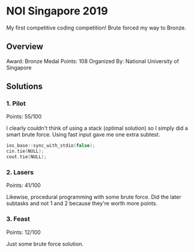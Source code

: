# NOI Singapore 2019
My first competitive coding competition! Brute forced my way to Bronze.

## Overview
Award: Bronze Medal
Points: 108
Organized By: National University of Singapore

## Solutions
### 1. Pilot
Points: 55/100

I clearly couldn't think of using a stack (optimal solution) so I simply did a smart brute force. Using fast input gave me one extra subtest.
```cpp
ios_base::sync_with_stdio(false);
cin.tie(NULL);
cout.tie(NULL);
```

### 2. Lasers
Points: 41/100

Likewise, procedural programming with some brute force. Did the later subtasks and not 1 and 2 because they're worth more points.

### 3. Feast
Points: 12/100

Just some brute force solution.